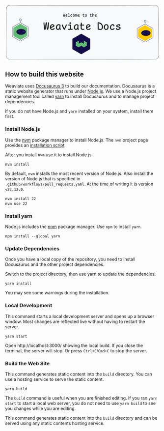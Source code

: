 <div style="text-align: center;">
  <a href="https://weaviate.io/developers/weaviate">
    <img src="/static/img/github/weaviate-docs-banner.png" alt="Weaviate Docs Banner" />
  </a>
</div>

## How to build this website

Weaviate uses [Docusaurus 3](https://docusaurus.io/) to build our
documentation. Docusaurus is a static website generator that runs under
[Node.js](https://nodejs.org/). We use a Node.js project management tool called
[yarn](https://yarnpkg.com/) to install Docusaurus and to manage project
dependencies.

If you do not have Node.js and `yarn` installed on your system, install them
first.

### Install Node.js

Use the [nvm](https://github.com/nvm-sh/nvm) package manager to install Node.js.
The `nvm` project page provides an [installation script](https://github.com/nvm-sh/nvm?tab=readme-ov-file#installing-and-updating).

After you install `nvm` use it to install Node.js.

```
nvm install
```

By default, `nvm` installs the most recent version of Node.js. Also install the version of Node.js that is specified in `.github/workflows/pull_requests.yaml`. At the time of writing it is version `v22.12.0`.

```
nvm install 22
nvm use 22
```

### Install yarn

Node.js includes the [npm](https://www.npmjs.com/) package manager. Use `npm`
to install `yarn`.

```
npm install --global yarn
```

### Update Dependencies

Once you have a local copy of the repository, you need to install Docusaurus and
the other project dependencies.

Switch to the project directory, then use yarn to update the dependencies.

```
yarn install
```

You may see some warnings during the installation.

### Local Development

This command starts a local development server and opens up a browser window. Most changes are reflected live without having to restart the server.

```
yarn start
```

Open http://localhost:3000/ showing the local build. If you close the terminal, the server will stop. Or press `Ctrl+C`/`Cmd+C` to stop the server.

### Build the Web Site

This command generates static content into the `build` directory. You can use
a hosting service to serve the static content.

```
yarn build
```

The `build` command is useful when you are finished editing. If you ran
`yarn start` to start a local web server, you do not need to use `yarn build` to
see you changes while you are editing.

This command generates static content into the `build` directory and can be served using any static contents hosting service.
